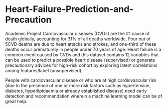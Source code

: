 # Heart-Failure-Prediction-and-Precaution
Academic Project
Cardiovascular diseases (CVDs) are the #1 cause of death globally, accounting for 31% of all deaths worldwide. Four out of 5CVD deaths are due to heart attacks and strokes, and one-third of these deaths occur prematurely in people under 70 years of age. Heart failure is a common event caused by CVDs and this dataset contains 12 variables that can be used to predict a possible heart disease (supervised) or generate precautionary advices for high-risk cohort by exploring latent correlations among features/label (unsupervised).

People with cardiovascular disease or who are at high cardiovascular risk (due to the presence of one or more risk factors such as hypertension, diabetes, hyperlipidaemia or already established disease) need early detection and recommendation wherein a machine learning model can be of great help.
